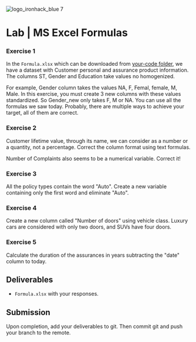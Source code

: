 ![logo_ironhack_blue 7](https://user-images.githubusercontent.com/23629340/40541063-a07a0a8a-601a-11e8-91b5-2f13e4e6b441.png)

# Lab | MS Excel Formulas

### Exercise 1

In the `Formula.xlsx` which can be downloaded from [your-code folder](./your-code/Formula.xlsx), we have a dataset with Customer personal and assurance product information. The columns ST, Gender and Education take values no homogenized. 

For example, Gender column takes the values NA, F, Femal, female, M, Male. In this exercise, you must create 3 new columns with these values standardized. So Gender_new only takes F, M or NA. You can use all the formulas we saw today. 
Probably, there are multiple ways to achieve your target, all of them are correct.

### Exercise 2

Customer lifetime value, through its name, we can consider as a number or a quantity, not a percentage. Correct the column format using text formulas.

Number of Complaints also seems to be a numerical variable. Correct it!

### Exercise 3

All the policy types contain the word "Auto". Create a new variable containing only the first word and eliminate "Auto".

### Exercise 4

Create a new column called "Number of doors" using vehicle class. Luxury cars are considered with only two doors, and SUVs have four doors.

### Exercise 5

Calculate the duration of the assurances in years subtracting the "date" column to today.

## Deliverables

- `Formula.xlsx` with your responses. 

## Submission

Upon completion, add your deliverables to git. Then commit git and push your branch to the remote.